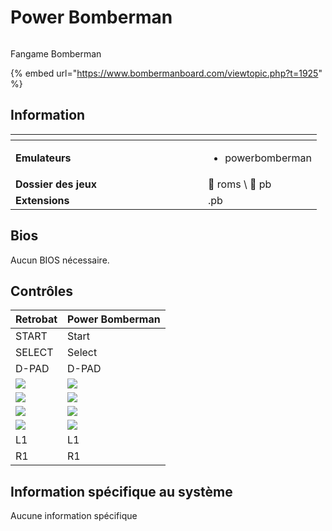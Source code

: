 # Power Bomberman

<div align="left"><figure><img src="https://github.com/fabricecaruso/es-theme-carbon/blob/master/art/logos/powerbomberman.png?raw=true" alt=""><figcaption></figcaption></figure></div>

Fangame Bomberman

{% embed url="https://www.bombermanboard.com/viewtopic.php?t=1925" %}

## Information

<table data-header-hidden><thead><tr><th width="292"></th><th></th></tr></thead><tbody><tr><td><strong>Emulateurs</strong></td><td><ul><li>powerbomberman</li></ul></td></tr><tr><td><strong>Dossier des jeux</strong></td><td><span data-gb-custom-inline data-tag="emoji" data-code="1f4c2">📂</span> roms \ <span data-gb-custom-inline data-tag="emoji" data-code="1f4c2">📂</span> pb</td></tr><tr><td><strong>Extensions</strong></td><td>.pb</td></tr></tbody></table>

## Bios

Aucun BIOS nécessaire.

## Contrôles

| Retrobat                                       | Power Bomberman                                |
| ---------------------------------------------- | ---------------------------------------------- |
| START                                          | Start                                          |
| SELECT                                         | Select                                         |
| D-PAD                                          | D-PAD                                          |
| ![](<../../../.gitbook/assets/image (33).png>) | ![](<../../../.gitbook/assets/image (33).png>) |
| ![](<../../../.gitbook/assets/image (20).png>) | ![](<../../../.gitbook/assets/image (20).png>) |
| ![](<../../../.gitbook/assets/image (7).png>)  | ![](<../../../.gitbook/assets/image (7).png>)  |
| ![](<../../../.gitbook/assets/image (35).png>) | ![](<../../../.gitbook/assets/image (35).png>) |
| L1                                             | L1                                             |
| R1                                             | R1                                             |

## Information spécifique au système

Aucune information spécifique
